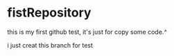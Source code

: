 # fistRepository
this is my first github test, it's just for copy some code.*^*

i just creat this branch for test
